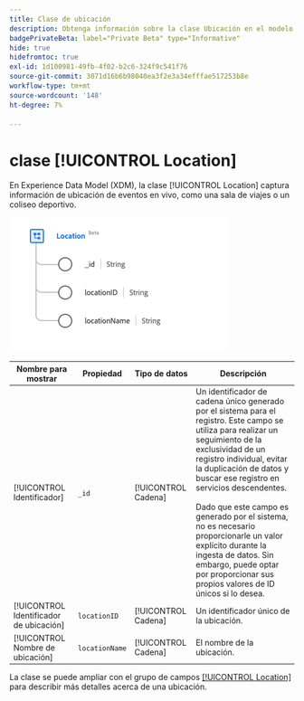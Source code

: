```yaml
---
title: Clase de ubicación
description: Obtenga información sobre la clase Ubicación en el modelo de datos de experiencia (XDM).
badgePrivateBeta: label="Private Beta" type="Informative"
hide: true
hidefromtoc: true
exl-id: 1d100981-49fb-4f02-b2c6-324f9c541f76
source-git-commit: 3071d16b6b98040ea3f2e3a34efffae517253b8e
workflow-type: tm+mt
source-wordcount: '148'
ht-degree: 7%

---
```


# clase [!UICONTROL Location]

En Experience Data Model (XDM), la clase [!UICONTROL Location] captura información de ubicación de eventos en vivo, como una sala de viajes o un coliseo deportivo.

![Estructura de clase de ubicación](../../../images/healthcare/classes/location.png)

| Nombre para mostrar | Propiedad | Tipo de datos | Descripción |
| --- | --- | --- | --- |
| [!UICONTROL Identificador] | `_id` | [!UICONTROL Cadena] | Un identificador de cadena único generado por el sistema para el registro. Este campo se utiliza para realizar un seguimiento de la exclusividad de un registro individual, evitar la duplicación de datos y buscar ese registro en servicios descendentes.<br><br>Dado que este campo es generado por el sistema, no es necesario proporcionarle un valor explícito durante la ingesta de datos. Sin embargo, puede optar por proporcionar sus propios valores de ID únicos si lo desea. |
| [!UICONTROL Identificador de ubicación] | `locationID` | [!UICONTROL Cadena] | Un identificador único de la ubicación. |
| [!UICONTROL Nombre de ubicación] | `locationName` | [!UICONTROL Cadena] | El nombre de la ubicación. |

La clase se puede ampliar con el grupo de campos [[!UICONTROL Location]](../field-groups/location.md) para describir más detalles acerca de una ubicación.

